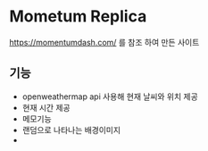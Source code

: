 # Mometum Replica

https://momentumdash.com/ 를 참조 하여 만든 사이트

## 기능
+ openweathermap api 사용해 현재 날씨와 위치 제공
+ 현재 시간 제공
+ 메모기능
+ 랜덤으로 나타나는 배경이미지
+ 
